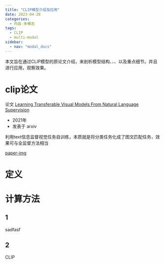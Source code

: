 ```yaml
---
title: "CLIP模型介绍及应用"
date: 2023-04-28
categories:
  - 内容-多模态
tags:
  - CLIP
  - multi-modal
sidebar:
  - nav: "modal_docs"
---
```


本文旨在通过CLIP模型的原论文介绍，来剖析模型结构、、、以及重点细节。并且进行应用，观察效果。

# clip论文

论文 [Learning Transferable Visual Models From Natural Language Supervision][clip-paper] 
- 2021年
- 发表于 arxiv

利用text信息监督视觉任务自训练，本质就是将分类任务化成了图文匹配任务，效果可与全监督方法相当 

[paper-img]

# 定义

# 计算方法
## 1
sadfasf
## 2
CLIP

[clip-paper]: https://arxiv.org/abs/2103.00020
[paper-img]: "/assets/images/clip-img.png"